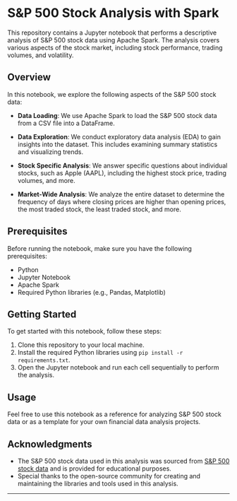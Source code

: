 # S&P 500 Stock Analysis with Spark

This repository contains a Jupyter notebook that performs a descriptive analysis of S&P 500 stock data using Apache Spark. The analysis covers various aspects of the stock market, including stock performance, trading volumes, and volatility.

## Overview

In this notebook, we explore the following aspects of the S&P 500 stock data:

- **Data Loading**: We use Apache Spark to load the S&P 500 stock data from a CSV file into a DataFrame.

- **Data Exploration**: We conduct exploratory data analysis (EDA) to gain insights into the dataset. This includes examining summary statistics and visualizing trends.

- **Stock Specific Analysis**: We answer specific questions about individual stocks, such as Apple (AAPL), including the highest stock price, trading volumes, and more.

- **Market-Wide Analysis**: We analyze the entire dataset to determine the frequency of days where closing prices are higher than opening prices, the most traded stock, the least traded stock, and more.

## Prerequisites

Before running the notebook, make sure you have the following prerequisites:

- Python
- Jupyter Notebook
- Apache Spark
- Required Python libraries (e.g., Pandas, Matplotlib)

## Getting Started

To get started with this notebook, follow these steps:

1. Clone this repository to your local machine.
2. Install the required Python libraries using `pip install -r requirements.txt`.
3. Open the Jupyter notebook and run each cell sequentially to perform the analysis.

## Usage

Feel free to use this notebook as a reference for analyzing S&P 500 stock data or as a template for your own financial data analysis projects.

## Acknowledgments

- The S&P 500 stock data used in this analysis was sourced from [S&P 500 stock data](https://www.kaggle.com/datasets/camnugent/sandp500) and is provided for educational purposes.
- Special thanks to the open-source community for creating and maintaining the libraries and tools used in this analysis.

---

